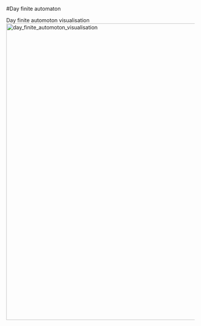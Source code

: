 #Day finite automaton

Day finite automoton visualisation
<img width="792" alt="day_finite_automoton_visualisation" src="https://github.com/Shnapa/day_finite_automaton/assets/106862256/e43d7ef8-25b2-41ab-bbfa-ed862bb100ec">
